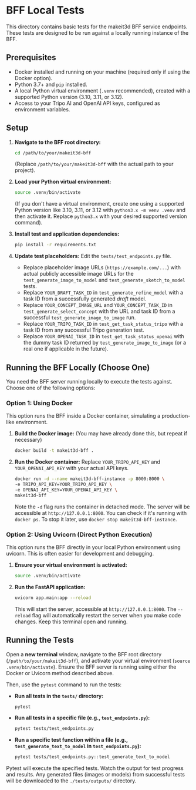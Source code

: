 # BFF Local Tests

This directory contains basic tests for the makeit3d BFF service endpoints. These tests are designed to be run against a locally running instance of the BFF.

## Prerequisites

*   Docker installed and running on your machine (required only if using the Docker option).
*   Python 3.7+ and `pip` installed.
*   A local Python virtual environment (`.venv` recommended), created with a supported Python version (3.10, 3.11, or 3.12).
*   Access to your Tripo AI and OpenAI API keys, configured as environment variables.

## Setup

1.  **Navigate to the BFF root directory:**
    ```bash
    cd /path/to/your/makeit3d-bff
    ```
    (Replace `/path/to/your/makeit3d-bff` with the actual path to your project).

2.  **Load your Python virtual environment:**
    ```bash
    source .venv/bin/activate
    ```
    (If you don't have a virtual environment, create one using a supported Python version like 3.10, 3.11, or 3.12 with `python3.x -m venv .venv` and then activate it. Replace `python3.x` with your desired supported version command).

3.  **Install test and application dependencies:**
    ```bash
    pip install -r requirements.txt
    ```

4.  **Update test placeholders:**
    Edit the `tests/test_endpoints.py` file.
    *   Replace placeholder image URLs (`https://example.com/...`) with actual publicly accessible image URLs for the `test_generate_image_to_model` and `test_generate_sketch_to_model` tests.
    *   Replace `YOUR_DRAFT_TASK_ID` in `test_generate_refine_model` with a task ID from a successfully generated *draft* model.
    *   Replace `YOUR_CONCEPT_IMAGE_URL` and `YOUR_CONCEPT_TASK_ID` in `test_generate_select_concept` with the URL and task ID from a successful `test_generate_image_to_image` run.
    *   Replace `YOUR_TRIPO_TASK_ID` in `test_get_task_status_tripo` with a task ID from any successful Tripo generation test.
    *   Replace `YOUR_OPENAI_TASK_ID` in `test_get_task_status_openai` with the dummy task ID returned by `test_generate_image_to_image` (or a real one if applicable in the future).

## Running the BFF Locally (Choose One)

You need the BFF server running locally to execute the tests against. Choose one of the following options:

### Option 1: Using Docker

This option runs the BFF inside a Docker container, simulating a production-like environment.

1.  **Build the Docker image:**
    (You may have already done this, but repeat if necessary)
    ```bash
    docker build -t makeit3d-bff .
    ```

2.  **Run the Docker container:**
    Replace `YOUR_TRIPO_API_KEY` and `YOUR_OPENAI_API_KEY` with your actual API keys.
    ```bash
    docker run -d --name makeit3d-bff-instance -p 8000:8000 \
    -e TRIPO_API_KEY=YOUR_TRIPO_API_KEY \
    -e OPENAI_API_KEY=YOUR_OPENAI_API_KEY \
    makeit3d-bff
    ```
    Note the `-d` flag runs the container in detached mode. The server will be accessible at `http://127.0.0.1:8000`. You can check if it's running with `docker ps`. To stop it later, use `docker stop makeit3d-bff-instance`.

### Option 2: Using Uvicorn (Direct Python Execution)

This option runs the BFF directly in your local Python environment using uvicorn. This is often easier for development and debugging.

1.  **Ensure your virtual environment is activated:**
    ```bash
    source .venv/bin/activate
    ```

2.  **Run the FastAPI application:**
    ```bash
    uvicorn app.main:app --reload
    ```
    This will start the server, accessible at `http://127.0.0.1:8000`. The `--reload` flag will automatically restart the server when you make code changes. Keep this terminal open and running.

## Running the Tests

Open a **new terminal** window, navigate to the BFF root directory (`/path/to/your/makeit3d-bff`), and activate your virtual environment (`source .venv/bin/activate`). Ensure the BFF server is running using either the Docker or Uvicorn method described above.

Then, use the `pytest` command to run the tests:

*   **Run all tests in the `tests/` directory:**
    ```bash
    pytest
    ```
*   **Run all tests in a specific file (e.g., `test_endpoints.py`):**
    ```bash
    pytest tests/test_endpoints.py
    ```
*   **Run a specific test function within a file (e.g., `test_generate_text_to_model` in `test_endpoints.py`):**
    ```bash
    pytest tests/test_endpoints.py::test_generate_text_to_model
    ```

Pytest will execute the specified tests. Watch the output for test progress and results. Any generated files (images or models) from successful tests will be downloaded to the `./tests/outputs/` directory. 